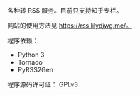 各种转 RSS 服务。目前只支持知乎专栏。

网站的使用方法见 https://rss.lilydjwg.me/。

程序依赖：

* Python 3
* Tornado
* PyRSS2Gen

程序源码许可证： GPLv3
